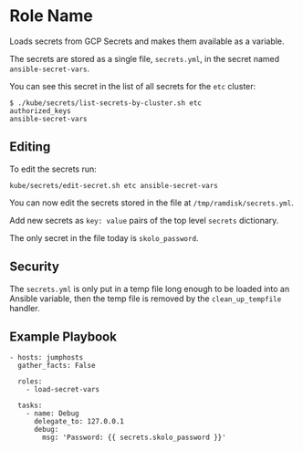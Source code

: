 # Role Name

Loads secrets from GCP Secrets and makes them available as a variable.

The secrets are stored as a single file, `secrets.yml`, in the secret named
`ansible-secret-vars`.

You can see this secret in the list of all secrets for the `etc` cluster:

    $ ./kube/secrets/list-secrets-by-cluster.sh etc
    authorized_keys
    ansible-secret-vars

## Editing

To edit the secrets run:

    kube/secrets/edit-secret.sh etc ansible-secret-vars

You can now edit the secrets stored in the file at `/tmp/ramdisk/secrets.yml`.

Add new secrets as `key: value` pairs of the top level `secrets` dictionary.

The only secret in the file today is `skolo_password`.

## Security

The `secrets.yml` is only put in a temp file long enough to be loaded into an
Ansible variable, then the temp file is removed by the `clean_up_tempfile`
handler.

## Example Playbook

    - hosts: jumphosts
      gather_facts: False

      roles:
        - load-secret-vars

      tasks:
        - name: Debug
          delegate_to: 127.0.0.1
          debug:
            msg: 'Password: {{ secrets.skolo_password }}'
